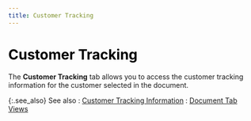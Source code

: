 ```yaml
---
title: Customer Tracking
---
```


# <font color='black'>Customer Tracking</font>


The **Customer Tracking** tab allows you to access the customer tracking information for the customer selected in the document.


{:.see_also}
See also
: [Customer Tracking Information]({{site.sp_baseurl}}/sales-docs/docs-profile/contents/tab-details/trk/customer_tracking_information_doc_view_details_sales_docs_contents.html)
: [Document Tab Views]({{site.sp_baseurl}}/misc/document_view_details_sales_quote_step_by_step.html)
